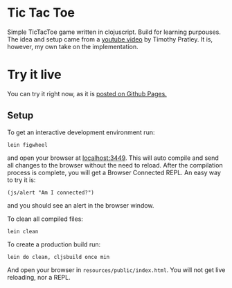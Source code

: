 # Tic Tac Toe

Simple TicTacToe game written in clojuscript. Build for learning purpouses. The
idea and setup came from a [youtube video](https://www.youtube.com/watch?v=pIiOgTwjbes)
by Timothy Pratley. It is, however, my own take on the implementation.

# Try it live

You can try it right now, as it is [posted on Github Pages.](http://yannvanhalewyn.github.io/tictactoe-cljs/)

## Setup

To get an interactive development environment run:

    lein figwheel

and open your browser at [localhost:3449](http://localhost:3449/).
This will auto compile and send all changes to the browser without the
need to reload. After the compilation process is complete, you will
get a Browser Connected REPL. An easy way to try it is:

    (js/alert "Am I connected?")

and you should see an alert in the browser window.

To clean all compiled files:

    lein clean

To create a production build run:

    lein do clean, cljsbuild once min

And open your browser in `resources/public/index.html`. You will not
get live reloading, nor a REPL.
